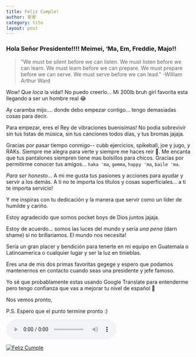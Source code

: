```yaml
---
title: Feliz Cumple!
author: 哥哥
category: tito
layout: post
---
```


### Hola Señor Presidente!!!! Meimei, ‘Ma, Em, Freddie, Majo!!

>"We must be silent before we can listen.
We must listen before we can learn.
We must learn before we can prepare.
We must prepare before we can serve.
We must serve before we can lead."
-William Arthur Ward


Wow! Que _loca_ la vida!!
No puedo creerlo... Mi 200lb bruh girl favorita esta llegando a ser un hombre real 😂 

Ay caramba mijo.... donde debo empezar contigo... tengo demasiadas cosas para decir.

Para empezar, eres el Rey de vibraciones buenisimas!
No podia sobrevivir sin tus listas de música, sin tus canciones todos días, y tus bromas jajaja.

Gracias por pasar tiempo conmigo-- cubb ejercicios, spikeball, joe y jugo, y RAKs.
Siempre me alegra para verte y siempre me haces reír 🤣.
Me encanta que tus pantalones siempren tiene mas bolsillos para chicos.
Gracias por permitirme conocer tus amigos...
`haka 'ma`, `gemma`, `happy 'ma`, `baile 'ma`.


*Para ser honesto...*
A mi me gusta tus pasiones y acciones para ayudar y servir a los demás. 
A ti no te importa los títulos y cosas superficiales... a ti te importa servicio!

Y me inspiras con tu dedicación y la manera que servir como un líder de humilde y cariño.

Estoy agradecido que somos pocket boys de Dios juntos jajaja.

Estoy de acuerdo... somos las luces del mundo y sería *una pena* (darn shame) si no brillaríamos.
El mundo nos necesita!


Sería un gran placer y bendición para tenerte en mi equipo en Guatemala o Latinoamerica o cualquier lugar y ser la luz en tinieblas.

Eres una de mis dos primas favoritas gegege y espero que podamos mantenernos en contacto cuando seas una presidente y jefe famoso.


Yo sé que probablamente estas usando Google Translate para entenderme  pero tengo confianza que vas a mejorar tu nivel de español 🧠

Nos vemos pronto,


P.S. Espero que el punto termine pronto :) 



<audio controls autoplay loop>
  <source src="{{ site.url }}/assets/audio/child_of_love.mp3" type="audio/mpeg">
  Your browser does not support the audio element.
</audio>

[![Feliz Cumple](http://img.youtube.com/vi/C8ul-Q9dFvU/0.jpg)](http://www.youtube.com/watch?v=C8ul-Q9dFvU)
